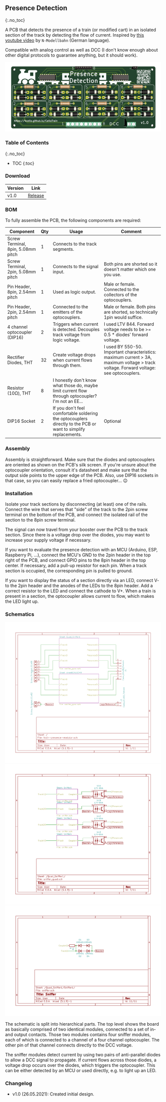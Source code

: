 ## Presence Detection
{:.no_toc}

A PCB that detects the presence of a train (or modified cart) in an isolated section of the track by detecting the flow of current. Inspired by [this youtube video](https://www.youtube.com/watch?v=XF1KzLbugPc) by ``N-Modellbahn`` (German language). 

Compatible with analog control as well as DCC (I don't know enough about other digital protocols to guarantee anything, but it should work).

![PCB Render](pcb_render.png)

### Table of Contents
{:.no_toc}
* TOC
{:toc}

### Download
| Version | Link |
---|---
v1.0 | [Release](https://github.com/4cello/CelloTrain/releases/tag/presence-v1.0)
### BOM
To fully assemble the PCB, the following components are required:

| Component | Qty | Usage | Comment |
---|---|---|---
Screw Terminal, 8pin, 5.08mm pitch | 1 | Connects to the track segments.
Screw Terminal, 2pin, 5.08mm pitch | 1 | Connects to the signal input. | Both pins are shorted so it doesn't matter which one you use.
Pin Header, 8pin, 2.54mm pitch | 1 | Used as logic output. | Male or female. Connected to the collectors of the optocouplers.
Pin Header, 2pin, 2.54mm pitch | 1 | Connected to the emitters of the optocouplers. | Male or female. Both pins are shorted, so technically 1pin would suffice.
4 channel optocoupler (DIP16) | 2 | Triggers when current is detected. Decouples track voltage from logic voltage. | I used LTV 844. Forward voltage needs to be >= 0.5 * diodes' forward voltage.
Rectifier Diodes, THT | 32 | Create voltage drops when current flows through them. | I used BY 550-50. Important characteristics: maximum current > 3A, maximum voltage > track voltage. Forward voltage: see optocouplers.
Resistor (10Ω), THT | 8 | I honestly don't know what those do, maybe limit current flow through optocoupler? I'm not an EE... | 
DIP16 Socket | 2 | If you don't feel comfortable soldering the optocouplers directly to the PCB or want to simplify replacements. | Optional

### Assembly
Assembly is straightforward. Make sure that the diodes and optocouplers are oriented as shown on the PCB's silk screen. If you're unsure about the optocoupler orientation, consult it's datasheet and make sure that the output side points to the upper edge of the PCB. Also, use DIP16 sockets in that case, so you can easily replace a fried optocoupler... 😉

### Installation

Isolate your track sections by disconnecting (at least) one of the rails. 
Connect the wire that serves that "side" of the track to the 2pin screw terminal on the bottom of the PCB, and connect the isolated rail of the section to the 8pin screw terminal.

The signal can now travel from your booster over the PCB to the track section. Since there is a voltage drop over the diodes, you may want to increase your supply voltage if necessary.

If you want to evaluate the presence detection with an MCU (Arduino, ESP, Raspberry Pi, ...), connect the MCU's GND to the 2pin header in the top right of the PCB, and connect GPIO pins to the 8pin header in the top center. If necessary, add a pull-up resistor for each pin.
When a track section is occupied, the corresponding pin is pulled to ground.

If you want to display the status of a section directly via an LED, connect V- to the 2pin header and the anodes of the LEDs to the 8pin header. Add a correct resistor to the LED and connect the cathode to V+. When a train is present in a section, the optocoupler allows current to flow, which makes the LED light up.

### Schematics

![Schematic](pcb_schematic.png)
![Quad Sniffer](pcb_schematic_quad_sniffer.png)
![Single Sniffer](pcb_schematic_single_sniffer.png)

The schematic is split into hierarchical parts. The top level shows the board as basically comprised of two identical modules, connected to a set of in- and output contacts. Those two modules contains four sniffer modules, each of which is connected to a channel of a four channel optocoupler. The other pin of that channel connects directly to the DCC voltage.

The sniffer modules detect current by using two pairs of anti-parallel diodes to allow a DCC signal to propagate. If current flows across those diodes, a voltage drop occurs over the diodes, which triggers the optocoupler. This can be either detected by an MCU or used directly, e.g. to light up an LED.

### Changelog
* v1.0 (26.05.2021): Created initial design.